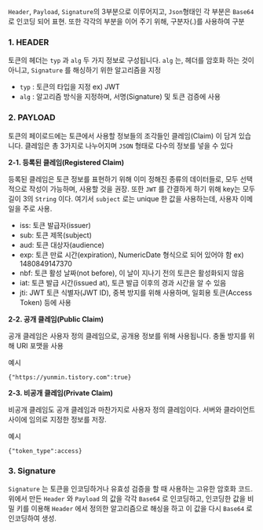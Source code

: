 `Header`, `Payload`, `Signature`의 3부분으로 이루어지고, `Json`형태인 각 부분은 `Base64`로 인코딩 되어 표현. 또한 각각의 부분을 이어 주기 위해, 구분자(.)를 사용하여 구분

  

### 1. HEADER

토큰의 헤더는 `typ` 과 `alg` 두 가지 정보로 구성됩니다. `alg` 는, 헤더를 암호화 하는 것이 아니고, `Signature` 를 해싱하기 위한 알고리즘을 지정

- `typ` : 토큰의 타입을 지정 ex) JWT
- `alg` : 알고리즘 방식을 지정하며, 서명(Signature) 및 토큰 검증에 사용

### 2. PAYLOAD

토큰의 페이로드에는 토큰에서 사용할 정보들의 조각들인 클레임(Claim) 이 담겨 있습니다. 클레임은 총 3가지로 나누어지며 `JSON` 형태로 다수의 정보를 넣을 수 있다

**2-1. 등록된 클레임(Registered Claim)**

등록된 클레임은 토큰 정보를 표현하기 위해 이미 정해진 종류의 데이터들로, 모두 선택적으로 작성이 가능하며, 사용할 것을 권장. 또한 `JWT` 를 간결하게 하기 위해 key는 모두 길이 3의 `String` 이다. 여기서 `subject` 로는 unique 한 값을 사용하는데, 사용자 이메일을 주로 사용.

- iss: 토큰 발급자(issuer)
- sub: 토큰 제목(subject)
- aud: 토큰 대상자(audience)
- exp: 토큰 만료 시간(expiration), NumericDate 형식으로 되어 있어야 함 ex) 1480849147370
- nbf: 토큰 활성 날짜(not before), 이 날이 지나기 전의 토큰은 활성화되지 않음
- iat: 토큰 발급 시간(issued at), 토큰 발급 이후의 경과 시간을 알 수 있음
- jti: JWT 토큰 식별자(JWT ID), 중복 방지를 위해 사용하며, 일회용 토큰(Access Token) 등에 사용

**2-2. 공개 클레임(Public Claim)**

공개 클레임은 사용자 정의 클레임으로, 공개용 정보를 위해 사용됩니다. 충돌 방지를 위해 URI 포맷을 사용

예시

```Plain
{"https://yunmin.tistory.com":true}
```

**2-3. 비공개 클레임(Private Claim)**

비공개 클레임도 공개 클레임과 마찬가지로 사용자 정의 클레임이다. 서버와 클라이언트 사이에 임의로 지정한 정보를 저장.

예시

```Plain
{"token_type":access}
```

### 3. Signature

`Signature` 는 토큰을 인코딩하거나 유효성 검증을 할 때 사용하는 고유한 암호화 코드. 위에서 만든 `Header` 와 `Payload` 의 값을 각각 `Base64` 로 인코딩하고, 인코딩한 값을 비밀 키를 이용해 `Header` 에서 정의한 알고리즘으로 해싱을 하고 이 값을 다시 `Base64` 로 인코딩하여 생성.